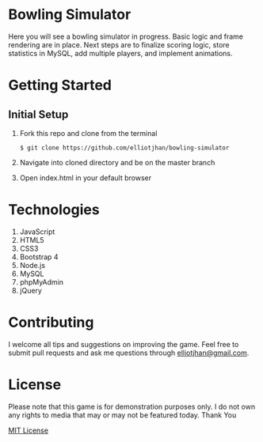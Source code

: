 # Bowling Simulator

Here you will see a bowling simulator in progress. Basic logic and frame rendering are in place. Next steps are to 
finalize scoring logic, store statistics in MySQL, add multiple players, and implement animations. 

# Getting Started

## Initial Setup

1. Fork this repo and clone from the terminal

       $ git clone https://github.com/elliotjhan/bowling-simulator

2. Navigate into cloned directory and be on the master branch

3. Open index.html in your default browser



# Technologies 

1. JavaScript
2. HTML5
3. CSS3
4. Bootstrap 4
5. Node.js
6. MySQL
7. phpMyAdmin 
8. jQuery

# Contributing

I welcome all tips and suggestions on improving the game. 
Feel free to submit pull requests and ask me questions through elliotjhan@gmail.com.

# License

Please note that this game is for demonstration purposes only.
I do not own any rights to media that may or may not be featured today.
Thank You

[MIT License](https://opensource.org/licenses/mit-license.php)